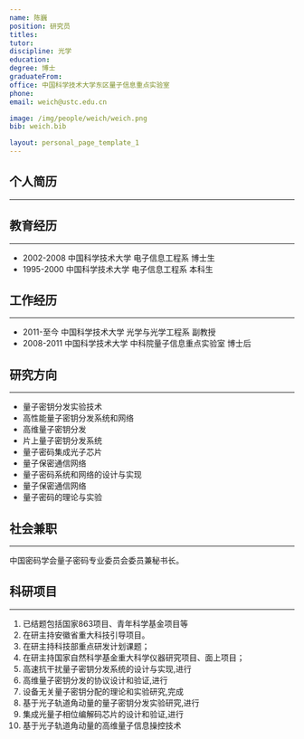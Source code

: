 ```yaml
---
name: 陈巍
position: 研究员
titles: 
tutor: 
discipline: 光学
education: 
degree: 博士
graduateFrom: 
office: 中国科学技术大学东区量子信息重点实验室
phone: 
email: weich@ustc.edu.cn

image: /img/people/weich/weich.png
bib: weich.bib

layout: personal_page_template_1
---
```


## 个人简历
--------------


## 教育经历
--------------
* 2002-2008 中国科学技术大学 电子信息工程系 博士生 
* 1995-2000 中国科学技术大学 电子信息工程系 本科生 

## 工作经历
--------------
* 2011-至今 中国科学技术大学 光学与光学工程系 副教授 
* 2008-2011 中国科学技术大学 中科院量子信息重点实验室 博士后 

## 研究方向
--------------
* 量子密钥分发实验技术
* 高性能量子密钥分发系统和网络
* 高维量子密钥分发
* 片上量子密钥分发系统
* 量子密码集成光子芯片
* 量子保密通信网络
* 量子密码系统和网络的设计与实现
* 量子保密通信网络
* 量子密码的理论与实验

## 社会兼职
--------------
中国密码学会量子密码专业委员会委员兼秘书长。

## 科研项目
---------
1. 已结题包括国家863项目、青年科学基金项目等
2. 在研主持安徽省重大科技引导项目。
3. 在研主持科技部重点研发计划课题；
4. 在研主持国家自然科学基金重大科学仪器研究项目、面上项目；
5. 高速抗干扰量子密钥分发系统的设计与实现,进行
6. 高维量子密钥分发的协议设计和验证,进行
7. 设备无关量子密钥分配的理论和实验研究,完成
8. 基于光子轨道角动量的量子密钥分发实验研究,进行
9. 集成光量子相位编解码芯片的设计和验证,进行
10. 基于光子轨道角动量的高维量子信息操控技术
